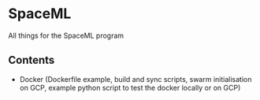 # SpaceML
All things for the SpaceML program

## Contents

+ Docker (Dockerfile example, build and sync scripts, swarm initialisation on GCP, example python script to test the docker locally or on GCP)
